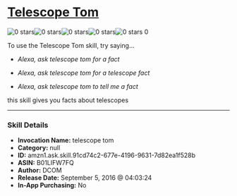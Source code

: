 # [Telescope Tom](http://alexa.amazon.com/#skills/amzn1.ask.skill.91cd74c2-677e-4196-9631-7d82ea1f528b)
![0 stars](../../images/ic_star_border_black_18dp_1x.png)![0 stars](../../images/ic_star_border_black_18dp_1x.png)![0 stars](../../images/ic_star_border_black_18dp_1x.png)![0 stars](../../images/ic_star_border_black_18dp_1x.png)![0 stars](../../images/ic_star_border_black_18dp_1x.png) 0

To use the Telescope Tom skill, try saying...

* *Alexa, ask  telescope tom for a fact*

* *Alexa, ask  telescope tom for a telescope fact*

* *Alexa, ask  telescope tom to tell me a fact*

this  skill  gives  you  facts  about  telescopes

***

### Skill Details

* **Invocation Name:** telescope tom
* **Category:** null
* **ID:** amzn1.ask.skill.91cd74c2-677e-4196-9631-7d82ea1f528b
* **ASIN:** B01LIFW7FQ
* **Author:** DCOM
* **Release Date:** September 5, 2016 @ 04:03:24
* **In-App Purchasing:** No
